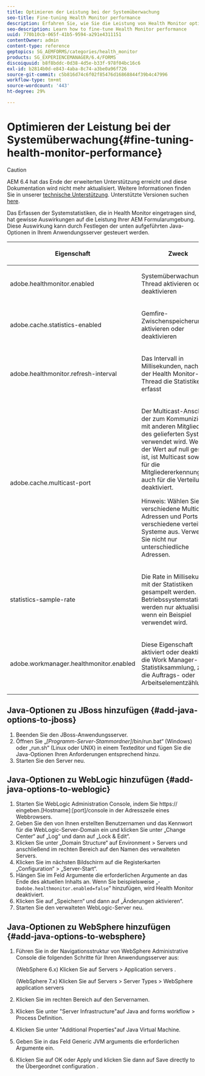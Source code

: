 ```yaml
---
title: Optimieren der Leistung bei der Systemüberwachung
seo-title: Fine-tuning Health Monitor performance
description: Erfahren Sie, wie Sie die Leistung von Health Monitor optimieren können.
seo-description: Learn how to fine-tune Health Monitor performance
uuid: 770b10cb-065f-41b5-9594-a291e4311151
contentOwner: admin
content-type: reference
geptopics: SG_AEMFORMS/categories/health_monitor
products: SG_EXPERIENCEMANAGER/6.4/FORMS
discoiquuid: b8f8bddc-0d38-4d5e-b33f-978f04bc16c6
exl-id: b2814b0d-e843-4aba-8c74-a3be0a96f726
source-git-commit: c5b816d74c6f02f85476d16868844f39b4c47996
workflow-type: tm+mt
source-wordcount: '443'
ht-degree: 29%

---
```


# Optimieren der Leistung bei der Systemüberwachung{#fine-tuning-health-monitor-performance}

>[!CAUTION]
>
>AEM 6.4 hat das Ende der erweiterten Unterstützung erreicht und diese Dokumentation wird nicht mehr aktualisiert. Weitere Informationen finden Sie in unserer [technische Unterstützung](https://helpx.adobe.com/de/support/programs/eol-matrix.html). Unterstützte Versionen suchen [here](https://experienceleague.adobe.com/docs/?lang=de).

Das Erfassen der Systemstatistiken, die in Health Monitor eingetragen sind, hat gewisse Auswirkungen auf die Leistung Ihrer AEM Formularumgebung. Diese Auswirkung kann durch Festlegen der unten aufgeführten Java-Optionen in Ihrem Anwendungsserver gesteuert werden.

<table> 
 <thead> 
  <tr> 
   <th><p>Eigenschaft</p></th> 
   <th><p>Zweck</p></th> 
   <th><p>Standardwert</p></th> 
  </tr> 
 </thead> 
 <tbody>
  <tr> 
   <td><p>adobe.healthmonitor.enabled</p></td> 
   <td><p>Systemüberwachung-Thread aktivieren oder deaktivieren</p></td> 
   <td><p>Ja</p></td> 
  </tr> 
  <tr> 
   <td><p>adobe.cache.statistics-enabled</p></td> 
   <td><p>Gemfire-Zwischenspeicherung aktivieren oder deaktivieren</p></td> 
   <td><p>Ja</p></td> 
  </tr> 
  <tr> 
   <td><p>adobe.healthmonitor.refresh-interval</p></td> 
   <td><p>Das Intervall in Millisekunden, nach dem der Health Monitor-Thread die Statistiken erfasst</p></td> 
   <td><p>10 Minuten (600.000 Millisekunden)</p></td> 
  </tr> 
  <tr> 
   <td><p>adobe.cache.multicast-port</p></td> 
   <td><p>Der Multicast-Anschluss, der zum Kommunizieren mit anderen Mitgliedern des gelieferten Systems verwendet wird. Wenn der Wert auf null gesetzt ist, ist Multicast sowohl für die Mitgliedererkennung als auch für die Verteilung deaktiviert. </p><p>Hinweis: Wählen Sie verschiedene Multicast-Adressen und Ports für verschiedene verteilte Systeme aus. Verwenden Sie nicht nur unterschiedliche Adressen.</p></td> 
   <td><p>Kein Standardwert. Gültige Werte liegen zwischen 0 und 65535.</p></td> 
  </tr> 
  <tr> 
   <td><p>statistics-sample-rate</p></td> 
   <td><p>Die Rate in Millisekunden, mit der Statistiken gesampelt werden. Betriebssystemstatistiken werden nur aktualisiert, wenn ein Beispiel verwendet wird.</p></td> 
   <td><p>600000</p></td> 
  </tr> 
  <tr> 
   <td><p>adobe.workmanager.healthmonitor.enabled</p></td> 
   <td><p>Diese Eigenschaft aktiviert oder deaktiviert die Work Manager-Statistiksammlung, z. B. die Auftrags- oder Arbeitselementzählung.</p></td> 
   <td><p>Ja</p></td> 
  </tr> 
 </tbody> 
</table>

## Java-Optionen zu JBoss hinzufügen {#add-java-options-to-jboss}

1. Beenden Sie den JBoss-Anwendungsserver.
1. Öffnen Sie „*[Programm-Server-Stammordner]*/bin/run.bat“ (Windows) oder „run.sh“ (Linux oder UNIX) in einem Texteditor und fügen Sie die Java-Optionen Ihren Anforderungen entsprechend hinzu.
1. Starten Sie den Server neu.

## Java-Optionen zu WebLogic hinzufügen {#add-java-options-to-weblogic}

1. Starten Sie WebLogic Administration Console, indem Sie https:// eingeben.[Hostname]:[port]/console in der Adresszeile eines Webbrowsers.
1. Geben Sie den von Ihnen erstellten Benutzernamen und das Kennwort für die WebLogic-Server-Domain ein und klicken Sie unter „Change Center“ auf „Log“ und dann auf „Lock &amp; Edit“.
1. Klicken Sie unter „Domain Structure“ auf Environment > Servers und anschließend im rechten Bereich auf den Namen des verwalteten Servers.
1. Klicken Sie im nächsten Bildschirm auf die Registerkarten „Configuration“ > „Server-Start“.
1. Hängen Sie im Feld Argumente die erforderlichen Argumente an das Ende des aktuellen Inhalts an. Wenn Sie beispielsweise „‑ `Dadobe.healthmonitor.enabled=false`“ hinzufügen, wird Health Monitor deaktiviert.
1. Klicken Sie auf „Speichern“ und dann auf „Änderungen aktivieren“.
1. Starten Sie den verwalteten WebLogic-Server neu.

## Java-Optionen zu WebSphere hinzufügen {#add-java-options-to-websphere}

1. Führen Sie in der Navigationsstruktur von WebSphere Administrative Console die folgenden Schritte für Ihren Anwendungsserver aus:

   (WebSphere 6.x) Klicken Sie auf Servers > Application servers .

   (WebSphere 7.x) Klicken Sie auf Servers > Server Types > WebSphere application servers

1. Klicken Sie im rechten Bereich auf den Servernamen.
1. Klicken Sie unter &quot;Server Infrastructure&quot;auf Java and forms workflow > Process Definition.
1. Klicken Sie unter &quot;Additional Properties&quot;auf Java Virtual Machine.
1. Geben Sie in das Feld Generic JVM arguments die erforderlichen Argumente ein.
1. Klicken Sie auf OK oder Apply und klicken Sie dann auf Save directly to the Übergeordnet configuration .
